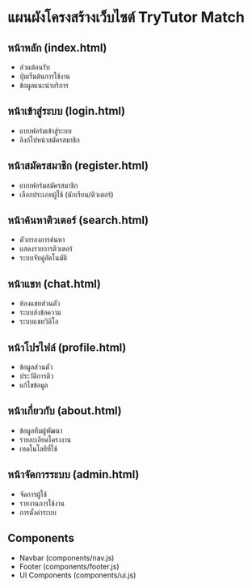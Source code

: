 # แผนผังโครงสร้างเว็บไซต์ TryTutor Match

## หน้าหลัก (index.html)
- ส่วนต้อนรับ
- ปุ่มเริ่มต้นการใช้งาน
- ข้อมูลแนะนำบริการ

## หน้าเข้าสู่ระบบ (login.html)
- แบบฟอร์มเข้าสู่ระบบ
- ลิงก์ไปหน้าสมัครสมาชิก

## หน้าสมัครสมาชิก (register.html)
- แบบฟอร์มสมัครสมาชิก
- เลือกประเภทผู้ใช้ (นักเรียน/ติวเตอร์)

## หน้าค้นหาติวเตอร์ (search.html)
- ตัวกรองการค้นหา
- แสดงรายการติวเตอร์
- ระบบจับคู่อัตโนมัติ

## หน้าแชท (chat.html)
- ห้องแชทส่วนตัว
- ระบบส่งข้อความ
- ระบบแชทวิดีโอ

## หน้าโปรไฟล์ (profile.html)
- ข้อมูลส่วนตัว
- ประวัติการติว
- แก้ไขข้อมูล

## หน้าเกี่ยวกับ (about.html)
- ข้อมูลทีมผู้พัฒนา
- รายละเอียดโครงงาน
- เทคโนโลยีที่ใช้

## หน้าจัดการระบบ (admin.html)
- จัดการผู้ใช้
- รายงานการใช้งาน
- การตั้งค่าระบบ

## Components
- Navbar (components/nav.js)
- Footer (components/footer.js)
- UI Components (components/ui.js)
